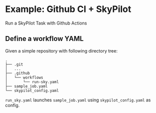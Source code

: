 # Example: Github CI + SkyPilot

Run a SkyPilot Task with Github Actions

## Define a workflow YAML

Given a simple repository with following directory tree:
```
.
├── .git
│   ...
├── .github
│   └── workflows
│       └── run-sky.yaml
├── sample_job.yaml
└── skypilot_config.yaml
```

`run_sky.yaml` launches `sample_job.yaml` using `skypilot_config.yaml` as config.
